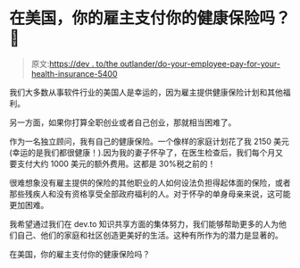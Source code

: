 # 在美国，你的雇主支付你的健康保险吗？🏥

> 原文:[https://dev . to/the outlander/do-your-employee-pay-for-your-health-insurance-5400](https://dev.to/theoutlander/does-your-employer-pay-for-your-health-insurance--5400)

我们大多数从事软件行业的美国人是幸运的，因为雇主提供健康保险计划和其他福利。

另一方面，如果你打算全职创业或者自己创业，那就相当困难了。

作为一名独立顾问，我有自己的健康保险。一个像样的家庭计划花了我 2150 美元(幸运的是我们都很健康！).因为我的妻子怀孕了，在医生检查后，我们每个月又要支付大约 1000 美元的额外费用。这都是 30%税之前的！

很难想象没有雇主提供的保险的其他职业的人如何设法负担得起体面的保险，或者那些残疾人和没有资格享受全部政府福利的人。对于怀孕的单身母亲来说，这可能更加困难。

我希望通过我们在 dev.to 知识共享方面的集体努力，我们能够帮助更多的人为他们自己、他们的家庭和社区创造更美好的生活。这种有所作为的潜力是显著的。

在美国，你的雇主支付你的健康保险吗？